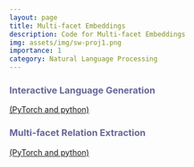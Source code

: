 ```yaml
---
layout: page
title: Multi-facet Embeddings
description: Code for Multi-facet Embeddings
img: assets/img/sw-proj1.png
importance: 1
category: Natural Language Processing
---
```


<p><h3 style="text-align: left; color: #666699">Interactive Language Generation</h3> <a href="https://github.com/iesl/interactive_LM" class="btn btn-sm z-depth-0 waves-effect waves-ligth" role="button">(PyTorch and python)</a></p>

<h3 style="text-align: left; color: #666699">Multi-facet Relation Extraction</h3> <a href="https://github.com/rohanpaul11/multifacet-re" class="btn btn-sm z-depth-0" role="button">(PyTorch and python)</a>
